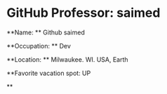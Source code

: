 # GitHub Professor: saimed

**Name: ** Github saimed

**Occupation: ** Dev

**Location: ** Milwaukee. WI. USA, Earth

**Favorite vacation spot: UP

** 
